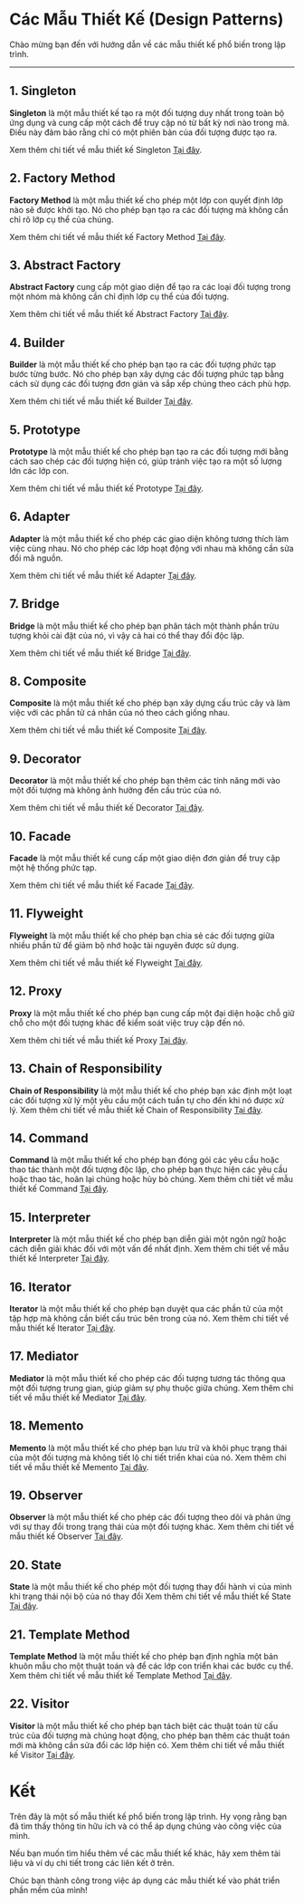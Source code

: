 # Các Mẫu Thiết Kế (Design Patterns)

Chào mừng bạn đến với hướng dẫn về các mẫu thiết kế phổ biến trong lập trình.

---
## 1. Singleton

**Singleton** là một mẫu thiết kế tạo ra một đối tượng duy nhất trong toàn bộ ứng dụng và cung cấp một cách để truy cập nó từ bất kỳ nơi nào trong mã. Điều này đảm bảo rằng chỉ có một phiên bản của đối tượng được tạo ra.

Xem thêm chi tiết về mẫu thiết kế Singleton [Tại đây](./singleton/).


## 2. Factory Method

**Factory Method** là một mẫu thiết kế cho phép một lớp con quyết định lớp nào sẽ được khởi tạo. Nó cho phép bạn tạo ra các đối tượng mà không cần chỉ rõ lớp cụ thể của chúng.

Xem thêm chi tiết về mẫu thiết kế Factory Method [Tại đây](./FactoryMethod/).

## 3. Abstract Factory

**Abstract Factory** cung cấp một giao diện để tạo ra các loại đối tượng trong một nhóm mà không cần chỉ định lớp cụ thể của đối tượng.

Xem thêm chi tiết về mẫu thiết kế Abstract Factory [Tại đây](./AbstractFactory/).

## 4. Builder

**Builder** là một mẫu thiết kế cho phép bạn tạo ra các đối tượng phức tạp bước từng bước. Nó cho phép bạn xây dựng các đối tượng phức tạp bằng cách sử dụng các đối tượng đơn giản và sắp xếp chúng theo cách phù hợp.

Xem thêm chi tiết về mẫu thiết kế Builder [Tại đây](./builder/).

## 5. Prototype

**Prototype** là một mẫu thiết kế cho phép bạn tạo ra các đối tượng mới bằng cách sao chép các đối tượng hiện có, giúp tránh việc tạo ra một số lượng lớn các lớp con.

Xem thêm chi tiết về mẫu thiết kế Prototype [Tại đây](./Prototype/).

## 6. Adapter

**Adapter** là một mẫu thiết kế cho phép các giao diện không tương thích làm việc cùng nhau. Nó cho phép các lớp hoạt động với nhau mà không cần sửa đổi mã nguồn.

Xem thêm chi tiết về mẫu thiết kế Adapter [Tại đây](./Adapter/).

## 7. Bridge

**Bridge** là một mẫu thiết kế cho phép bạn phân tách một thành phần trừu tượng khỏi cài đặt của nó, vì vậy cả hai có thể thay đổi độc lập.

Xem thêm chi tiết về mẫu thiết kế Bridge [Tại đây](./Bridge/).

## 8. Composite

**Composite** là một mẫu thiết kế cho phép bạn xây dựng cấu trúc cây và làm việc với các phần tử cá nhân của nó theo cách giống nhau.

Xem thêm chi tiết về mẫu thiết kế Composite [Tại đây](./Composite/).

## 9. Decorator

**Decorator** là một mẫu thiết kế cho phép bạn thêm các tính năng mới vào một đối tượng mà không ảnh hưởng đến cấu trúc của nó.

Xem thêm chi tiết về mẫu thiết kế Decorator [Tại đây](./Decorator/).

## 10. Facade

**Facade** là một mẫu thiết kế cung cấp một giao diện đơn giản để truy cập một hệ thống phức tạp.

Xem thêm chi tiết về mẫu thiết kế Facade [Tại đây](./Facade/).

## 11. Flyweight

**Flyweight** là một mẫu thiết kế cho phép bạn chia sẻ các đối tượng giữa nhiều phần tử để giảm bộ nhớ hoặc tài nguyên được sử dụng.

Xem thêm chi tiết về mẫu thiết kế Flyweight [Tại đây](./Flyweight/).

## 12. Proxy

**Proxy** là một mẫu thiết kế cho phép bạn cung cấp một đại diện hoặc chỗ giữ chỗ cho một đối tượng khác để kiểm soát việc truy cập đến nó.

Xem thêm chi tiết về mẫu thiết kế Proxy [Tại đây](./Proxy/).

## 13. Chain of Responsibility

**Chain of Responsibility** là một mẫu thiết kế cho phép bạn xác định một loạt các đối tượng xử lý một yêu cầu một cách tuần tự cho đến khi nó được xử lý.
Xem thêm chi tiết về mẫu thiết kế Chain of Responsibility [Tại đây](./ChainOfResponsibility/).

## 14. Command

**Command** là một mẫu thiết kế cho phép bạn đóng gói các yêu cầu hoặc thao tác thành một đối tượng độc lập, cho phép bạn thực hiện các yêu cầu hoặc thao tác, hoãn lại chúng hoặc hủy bỏ chúng.
Xem thêm chi tiết về mẫu thiết kế Command [Tại đây](./Command/).

## 15. Interpreter

**Interpreter** là một mẫu thiết kế cho phép bạn diễn giải một ngôn ngữ hoặc cách diễn giải khác đối với một vấn đề nhất định.
Xem thêm chi tiết về mẫu thiết kế Interpreter [Tại đây](./Interpreter/).

## 16. Iterator

**Iterator** là một mẫu thiết kế cho phép bạn duyệt qua các phần tử của một tập hợp mà không cần biết cấu trúc bên trong của nó.
Xem thêm chi tiết về mẫu thiết kế Iterator [Tại đây](./Iterator/).

## 17. Mediator

**Mediator** là một mẫu thiết kế cho phép các đối tượng tương tác thông qua một đối tượng trung gian, giúp giảm sự phụ thuộc giữa chúng.
Xem thêm chi tiết về mẫu thiết kế Mediator [Tại đây](./Mediator/).

## 18. Memento

**Memento** là một mẫu thiết kế cho phép bạn lưu trữ và khôi phục trạng thái của một đối tượng mà không tiết lộ chi tiết triển khai của nó.
Xem thêm chi tiết về mẫu thiết kế Memento [Tại đây](./Memento/).

## 19. Observer

**Observer** là một mẫu thiết kế cho phép các đối tượng theo dõi và phản ứng với sự thay đổi trong trạng thái của một đối tượng khác.
Xem thêm chi tiết về mẫu thiết kế Observer [Tại đây](./Observer/).

## 20. State

**State** là một mẫu thiết kế cho phép một đối tượng thay đổi hành vi của mình khi trạng thái nội bộ của nó thay đổi
Xem thêm chi tiết về mẫu thiết kế State [Tại đây](./State/).

## 21. Template Method

**Template Method** là một mẫu thiết kế cho phép bạn định nghĩa một bản khuôn mẫu cho một thuật toán và để các lớp con triển khai các bước cụ thể.
Xem thêm chi tiết về mẫu thiết kế Template Method [Tại đây](./TemplateMethod/).

## 22. Visitor

**Visitor** là một mẫu thiết kế cho phép bạn tách biệt các thuật toán từ cấu trúc của đối tượng mà chúng hoạt động, cho phép bạn thêm các thuật toán mới mà không cần sửa đổi các lớp hiện có.
Xem thêm chi tiết về mẫu thiết kế Visitor [Tại đây](./Visitor/).

# Kết
Trên đây là một số mẫu thiết kế phổ biến trong lập trình. Hy vọng rằng bạn đã tìm thấy thông tin hữu ích và có thể áp dụng chúng vào công việc của mình.

Nếu bạn muốn tìm hiểu thêm về các mẫu thiết kế khác, hãy xem thêm tài liệu và ví dụ chi tiết trong các liên kết ở trên.

Chúc bạn thành công trong việc áp dụng các mẫu thiết kế vào phát triển phần mềm của mình!


